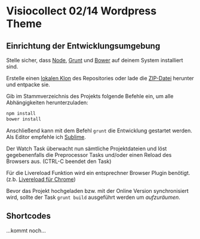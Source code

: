 Visiocollect 02/14 Wordpress Theme
==================================

## Einrichtung der Entwicklungsumgebung

Stelle sicher, dass [Node](http://nodejs.org/), [Grunt](http://gruntjs.com/) und [Bower](http://bower.io/) auf deinem System installiert sind.

Erstelle einen [lokalen Klon](github-mac://openRepo/https://github.com/simbo/visiocollect-0214) des Repositories oder lade die [ZIP-Datei](https://github.com/simbo/visiocollect-0214/archive/master.zip) herunter und entpacke sie.

Gib im Stammverzeichnis des Projekts folgende Befehle ein, um alle Abhängigkeiten herunterzuladen:

```bash
npm install
bower install
```

Anschließend kann mit dem Befehl `grunt` die Entwicklung gestartet werden. Als Editor empfehle ich [Sublime](http://www.sublimetext.com/).

Der Watch Task überwacht nun sämtliche Projektdateien und löst gegebenenfalls die Preprocessor Tasks und/oder einen Reload des Browsers aus. (CTRL-C beendet den Task)

Für die Livereload Funktion wird ein entsprechner Browser Plugin benötigt. (z.b. [Livereload für Chrome](https://chrome.google.com/webstore/detail/livereload/jnihajbhpnppcggbcgedagnkighmdlei))

Bevor das Projekt hochgeladen bzw. mit der Online Version synchronisiert wird, sollte der Task `grunt build` ausgeführt werden um *aufzuräumen*.

## Shortcodes

...kommt noch...
